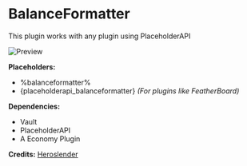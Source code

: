 # BalanceFormatter

 This plugin works with any plugin using PlaceholderAPI
 
 ![Preview](https://i.imgur.com/7aN1IiG.png)
 
 **Placeholders:**
  - %balanceformatter% 
  - {placeholderapi_balanceformatter} *(For plugins like FeatherBoard)*
  

 **Dependencies:**
  - Vault
  - PlaceholderAPI
  - A Economy Plugin
  
  
  **Credits:** [Heroslender](https://github.com/Heroslender)
